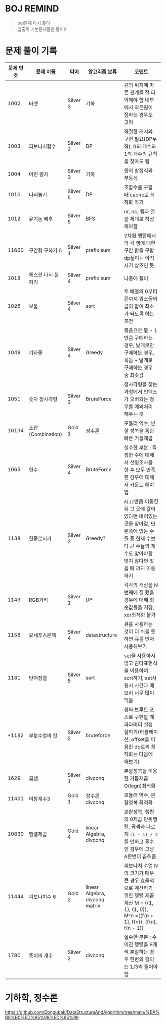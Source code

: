 # BOJ REMIND
 >boj문제 다시 풀이 <br />
 >입출력 기본문제들은 풀이X

 
# 문제 풀이 기록

| 문제 번호 | 문제 이름 | 티어 | 알고리즘 분류          | 코멘트                                                     |
|-----------|----------|-----------|------------------------|------------------------------------------------------------|
| 1002 | 터렛 | Silver 3 | 기하 | 원의 위치에 따른 관계를 잘 파악해야 함 내부에서 작은원이 접하는 경우도 고려 |
| 1003 | 피보나치함수 |Silver 3 | DP |적절한 캐시와 구현 필요(DP누적), 0의 개수와 1의 개수의 규칙을 찾아도 됨|
| 1004 | 어린 왕자 |Silver 3 | 기하 | 원의 방정식과 부등식 |
| 1010 | 다리놓기 |Silver 5 | DP | 조합수를 구할 때 cache로 최적화 하기 |
| 1012 | 유기농 배추 |Silver 5 | BFS | nr, nc, 행과 열을 제대로 작성해야함 |
| 11660 | 구간합 구하기 5 |Silver 1 | prefix sum | 2차원 행렬에서의 각 행에 대한 구간 합을 구함 dp풀이는 아직 시기 상조인 듯|
| 1018 | 체스판 다시 칠하기 |Silver 4 | prefix sum | 나중에 풀이|
| 1026 | 보물 |Silver 4 | sort | 두 배열의 0부터 끝까지 원소들의 곱의 합이 최소가 되도록 하는 조건|
| 1049 | 기타줄 |Silver 4 | Greedy | 묶음으로 몫 + 1만큼 구매하는 경우, 낱개로만 구매하는 경우, 묶음 + 낱개로 구매하는 경우 중 최솟값|
| 1051 | 숫자 정사각형 |Silver 3 | BruteForce | 정사각형을 찾는 과정에서 인덱스가 오버되는 경우를 예외처리 해주는 것 |
| 16134 | 조합(Combination) |Gold 1 | 정수론 | 모듈러 역수, 분할 정복을 통한 빠른 거듭제곱 |
| 1065 | 한수 |Silver 4 | BruteForce | 실수한 부분 : 특정한 수에 대해서 선형조사를 한 후 모두 만족한 경우에 대해서 카운트 해야함 |
| 1138 | 한줄로서기 |Silver 2 | Greedy? | `A[i]`만큼 이동한 뒤 그 곳에 값이 있다면 비어있는 곳을 찾아감, 단 왼쪽에 있는 수들 중 현재 수보다 큰 수들의 개수도 맞아야함 맞지 않다면 맞을 때 까지 이동하기|
| 1149 | RGB거리 |Silver 1 | DP | 각각의 색상을 N번째에 칠 했을 경우에 대해 최솟값들을 저장, xor최적화 불가|
| 1158 | 요세푸스문제 |Silver 4 | datastructure | 큐를 사용하는 것이 더 쉬울 듯 하면 큐를 먼저 사용해보기 |
| 1181 | 단어정렬 |Silver 5 | sort | set을 사용하지 않고 람다표현식을 이용하여 sort하기, set사용시 시간과 메모리 너무 많이 먹음 |
| *1182 | 부분수열의 합 |Silver 2 | bruteforce | 생짜 브루트 포스로 구현할 때 파라미터 설정 잘하기(타뷸레이션, offset을 이용한 dp로의 최적화는 다음에 해보기) |
| 1629 | 곱셈 |Silver 1 | divconq | 분할정복을 이용한 거듭제곱 O(logn)최적화 |
| 11401 | 이항계수3 |Gold 1 | 정수론, divconq | 모듈러 역수, 분할정복 최적화 |
| 10830 | 행렬제곱 |Gold 4 | linear Algebra, divconq | 분할정복, 행렬의 0제곱 단위행렬, 곱셈과 다르게 `(i - 1) / 2`를 안하고 홀수인 경우에 그냥 A한번더 곱해줌 |
| 11444 | 피보나치수 6 |Gold 2 | linear Algebra, divconq, matrix | 피보나치 수열 N의 크기가 매우 큰 경우 효율적으로 계산하기 위한 행렬 제곱계산 M = ((1, 1), (1, 0)), M^n =((f(n + 1), f(n)), (f(n), f(n - 1))|
| 1780 | 종이의 개수 |Silver 2 | divconq | 실수한 부분 : 주어진 행렬을 9개씩 분할하는 경우 한변의 길이는 1/3씩 줄어야 함|


# 기하학, 정수론
https://github.com/Dongubak/DataStructureAndAlgorithm/tree/main/%EA%B8%B0%ED%95%98%ED%95%99